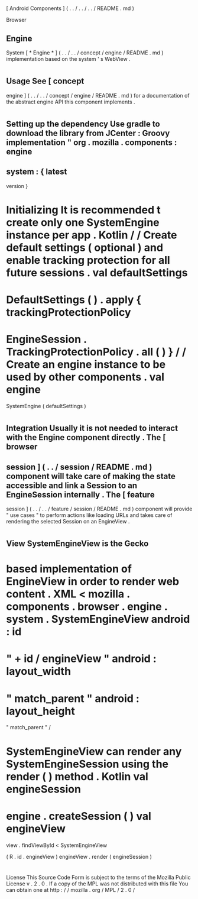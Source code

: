 #
[
Android
Components
]
(
.
.
/
.
.
/
.
.
/
README
.
md
)
>
Browser
>
Engine
-
System
[
*
Engine
*
]
(
.
.
/
.
.
/
concept
/
engine
/
README
.
md
)
implementation
based
on
the
system
'
s
WebView
.
#
#
Usage
See
[
concept
-
engine
]
(
.
.
/
.
.
/
concept
/
engine
/
README
.
md
)
for
a
documentation
of
the
abstract
engine
API
this
component
implements
.
#
#
#
Setting
up
the
dependency
Use
gradle
to
download
the
library
from
JCenter
:
Groovy
implementation
"
org
.
mozilla
.
components
:
engine
-
system
:
{
latest
-
version
}
#
#
#
Initializing
It
is
recommended
t
create
only
one
SystemEngine
instance
per
app
.
Kotlin
/
/
Create
default
settings
(
optional
)
and
enable
tracking
protection
for
all
future
sessions
.
val
defaultSettings
=
DefaultSettings
(
)
.
apply
{
trackingProtectionPolicy
=
EngineSession
.
TrackingProtectionPolicy
.
all
(
)
}
/
/
Create
an
engine
instance
to
be
used
by
other
components
.
val
engine
=
SystemEngine
(
defaultSettings
)
#
#
#
Integration
Usually
it
is
not
needed
to
interact
with
the
Engine
component
directly
.
The
[
browser
-
session
]
(
.
.
/
session
/
README
.
md
)
component
will
take
care
of
making
the
state
accessible
and
link
a
Session
to
an
EngineSession
internally
.
The
[
feature
-
session
]
(
.
.
/
.
.
/
feature
/
session
/
README
.
md
)
component
will
provide
"
use
cases
"
to
perform
actions
like
loading
URLs
and
takes
care
of
rendering
the
selected
Session
on
an
EngineView
.
#
#
#
View
SystemEngineView
is
the
Gecko
-
based
implementation
of
EngineView
in
order
to
render
web
content
.
XML
<
mozilla
.
components
.
browser
.
engine
.
system
.
SystemEngineView
android
:
id
=
"
+
id
/
engineView
"
android
:
layout_width
=
"
match_parent
"
android
:
layout_height
=
"
match_parent
"
/
>
SystemEngineView
can
render
any
SystemEngineSession
using
the
render
(
)
method
.
Kotlin
val
engineSession
=
engine
.
createSession
(
)
val
engineView
=
view
.
findViewById
<
SystemEngineView
>
(
R
.
id
.
engineView
)
engineView
.
render
(
engineSession
)
#
#
License
This
Source
Code
Form
is
subject
to
the
terms
of
the
Mozilla
Public
License
v
.
2
.
0
.
If
a
copy
of
the
MPL
was
not
distributed
with
this
file
You
can
obtain
one
at
http
:
/
/
mozilla
.
org
/
MPL
/
2
.
0
/
